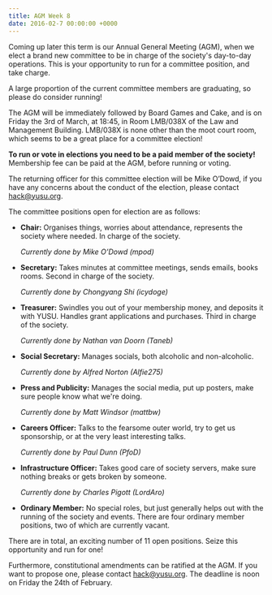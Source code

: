 ```yaml
---
title: AGM Week 8
date: 2016-02-7 00:00:00 +0000
---
```


Coming up later this term is our Annual General Meeting (AGM), when we elect a brand new committee to be in charge of the society's day-to-day operations. This is your opportunity to run for a committee position, and take charge. 

A large proportion of the current committee members are graduating, so please do consider running! 

The AGM will be immediately followed by Board Games and Cake, and is on Friday the 3rd of March, at 18:45, in Room LMB/038X of the Law and Management Building. LMB/038X is none other than the moot court room, which seems to be a great place for a committee election!

**To run or vote in elections you need to be a paid member of the society!** Membership fee can be paid at the AGM, before running or voting.

The returning officer for this committee election will be Mike O’Dowd, if you have any concerns about the conduct of the election, please contact hack@yusu.org.

The committee positions open for election are as follows:

 - **Chair:** Organises things, worries about attendance, represents the society where needed. In charge of the society.

     *Currently done by Mike O’Dowd (mpod)*

 - **Secretary:** Takes minutes at committee meetings, sends emails, books rooms. Second in charge of the society.

     *Currently done by Chongyang Shi (icydoge)*

 - **Treasurer:** Swindles you out of your membership money, and deposits it with YUSU. Handles grant applications and purchases. Third in charge of the society.

     *Currently done by Nathan van Doorn (Taneb)*

 - **Social Secretary:** Manages socials, both alcoholic and non-alcoholic.

     *Currently done by Alfred Norton (Alfie275)*

 - **Press and Publicity:** Manages the social media, put up posters, make sure people know what we're doing.

     *Currently done by Matt Windsor (mattbw)*

 - **Careers Officer:** Talks to the fearsome outer world, try to get us sponsorship, or at the very least interesting talks.

     *Currently done by Paul Dunn (PfoD)*

 - **Infrastructure Officer:** Takes good care of society servers, make sure nothing breaks or gets broken by someone.

     *Currently done by Charles Pigott (LordAro)*

 - **Ordinary Member:** No special roles, but just generally helps out with the running of the society and events. There are four ordinary member positions, two of which are currently vacant.


There are in total, an exciting number of 11 open positions. Seize this opportunity and run for one!

Furthermore, constitutional amendments can be ratified at the AGM. If you want to propose one, please contact hack@yusu.org. The deadline is noon on Friday the 24th of February.
